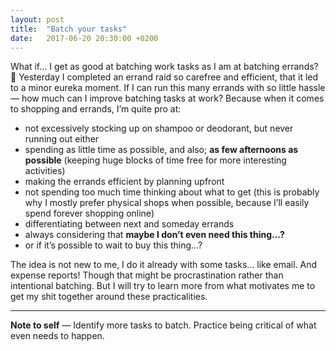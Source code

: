 ```yaml
---
layout: post
title:  "Batch your tasks"
date:   2017-06-20 20:30:00 +0200
---
```


What if… I get as good at batching work tasks as I am at batching errands? 🤔 Yesterday I completed an errand raid so carefree and efficient, that it led to a minor eureka moment. If I can run this many errands with so little hassle — how much can I improve batching tasks at work? Because when it comes to shopping and errands, I’m quite pro at:

* not excessively stocking up on shampoo or deodorant, but never running out either
* spending as little time as possible, and also; **as few afternoons as possible** (keeping huge blocks of time free for more interesting activities)
* making the errands efficient by planning upfront
* not spending too much time thinking about what to get (this is probably why I mostly prefer physical shops when possible, because I’ll easily spend forever shopping online)
* differentiating between next and someday errands
* always considering that **maybe I don’t even need this thing…?**
* or if it’s possible to wait to buy this thing…?

The idea is not new to me, I do it already with some tasks… like email. And expense reports! Though that might be procrastination rather than intentional batching. But I will try to learn more from what motivates me to get my shit together around these practicalities.

---

**Note to self** — Identify more tasks to batch. Practice being critical of what even needs to happen.

